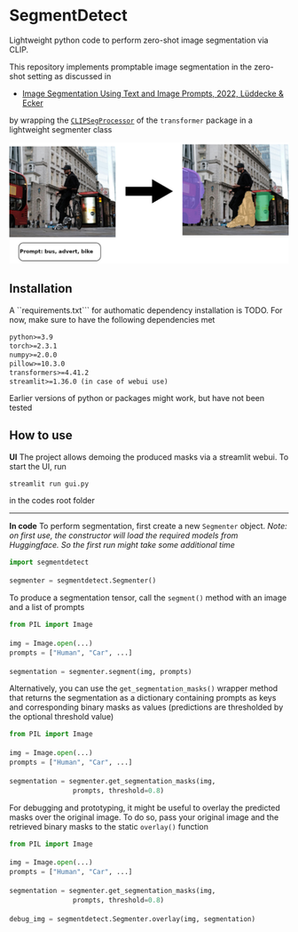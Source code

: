 # SegmentDetect

Lightweight python code to perform zero-shot image segmentation via CLIP.

This repository implements promptable image segmentation in the zero-shot setting as discussed in
- [Image Segmentation Using Text and Image Prompts, 2022, Lüddecke & Ecker](https://arxiv.org/pdf/2112.10003)

by wrapping the [```CLIPSegProcessor```](https://huggingface.co/docs/transformers/en/model_doc/clipseg) of the ```transformer``` package in a lightweight segmenter class

<div align="center">

<img src="https://github.com/SvenPfiffner/SegmentDetect/blob/main/demo.jpg" width="750">

</div>

## Installation
A ``requirements.txt``` for authomatic dependency installation is TODO. For now, make sure to have the following dependencies met
```
python>=3.9
torch>=2.3.1
numpy>=2.0.0
pillow>=10.3.0
transformers>=4.41.2
streamlit>=1.36.0 (in case of webui use)
```
Earlier versions of python or packages might work, but have not been tested

## How to use
**UI**
The project allows demoing the produced masks via a streamlit webui. To start the UI, run
```
streamlit run gui.py
```
in the codes root folder

---

**In code**
To perform segmentation, first create a new ```Segmenter``` object. *Note: on first use, the constructor will load the required models from Huggingface. So the first run might take some additional time*

```python
import segmentdetect

segmenter = segmentdetect.Segmenter()
```

To produce a segmentation tensor, call the ```segment()``` method with an image and a list of prompts

```python
from PIL import Image

img = Image.open(...)
prompts = ["Human", "Car", ...]

segmentation = segmenter.segment(img, prompts)
```

Alternatively, you can use the ```get_segmentation_masks()``` wrapper method that returns the segmentation as a dictionary containing prompts as keys and corresponding binary masks as values (predictions are thresholded by the optional threshold value)

```python
from PIL import Image

img = Image.open(...)
prompts = ["Human", "Car", ...]

segmentation = segmenter.get_segmentation_masks(img,
                prompts, threshold=0.8)
```

For debugging and prototyping, it might be useful to overlay the predicted masks over the original image. To do so, pass your original image and the retrieved binary masks to the static ```overlay()``` function

```python
from PIL import Image

img = Image.open(...)
prompts = ["Human", "Car", ...]

segmentation = segmenter.get_segmentation_masks(img,
                prompts, threshold=0.8)

debug_img = segmentdetect.Segmenter.overlay(img, segmentation)
```
